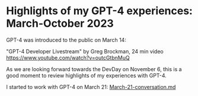 # Highlights of my GPT-4 experiences: March-October 2023

GPT-4 was introduced to the public on March 14:

"GPT-4 Developer Livestream" by Greg Brockman, 24 min video https://www.youtube.com/watch?v=outcGtbnMuQ

As we are looking forward towards the DevDay on November 6, this is a good moment to review
highlights of my experiences with GPT-4.

I started to work with GPT-4 on March 21: [March-21-conversation.md](March-21-conversation.md)
